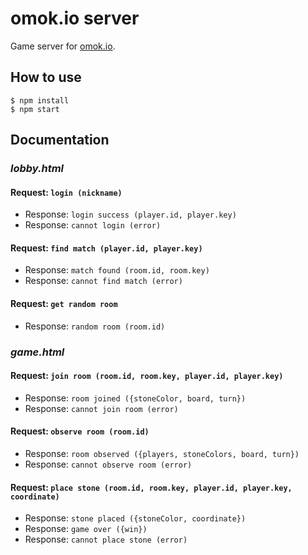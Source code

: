 # omok.io server
Game server for [omok.io](https://github.com/agemor/omok.io).

## How to use
```
$ npm install
$ npm start
```

## Documentation

### *lobby.html*

#### Request: `login (nickname)`
- Response: `login success (player.id, player.key)`
- Response: `cannot login (error)`


#### Request: `find match (player.id, player.key)`
- Response: `match found (room.id, room.key)`
- Response: `cannot find match (error)`

#### Request: `get random room`
- Response: `random room (room.id)`

### *game.html*

#### Request: `join room (room.id, room.key, player.id, player.key)`
- Response: `room joined ({stoneColor, board, turn})`
- Response: `cannot join room (error)`

#### Request: `observe room (room.id)`
- Response: `room observed ({players, stoneColors, board, turn})`
- Response: `cannot observe room (error)`

#### Request: `place stone (room.id, room.key, player.id, player.key, coordinate)`
- Response: `stone placed ({stoneColor, coordinate})`
- Response: `game over ({win})`
- Response: `cannot place stone (error)`
